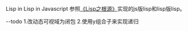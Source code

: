 Lisp in Lisp in Javascript
参照[《Lisp之根源》](http://daiyuwen.freeshell.org/gb/rol/roots_of_lisp.html)实现的js版lisp和lisp版lisp。

--todo
1.改动态可视域为闭包
2.使用y组合子来实现递归
